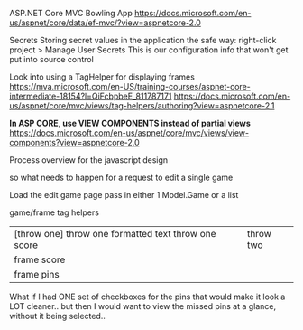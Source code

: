 ASP.NET Core MVC Bowling App
https://docs.microsoft.com/en-us/aspnet/core/data/ef-mvc/?view=aspnetcore-2.0



Secrets
Storing secret values in the application the safe way:
	right-click project > Manage User Secrets
	This is our configuration info that won't get put into source control



Look into using a TagHelper for displaying frames
https://mva.microsoft.com/en-US/training-courses/aspnet-core-intermediate-18154?l=QiFcbpbeE_811787171
https://docs.microsoft.com/en-us/aspnet/core/mvc/views/tag-helpers/authoring?view=aspnetcore-2.1



**In ASP CORE, use VIEW COMPONENTS instead of partial views**
https://docs.microsoft.com/en-us/aspnet/core/mvc/views/view-components?view=aspnetcore-2.0


Process overview for the javascript design

so what needs to happen for a request to edit a single game


Load the edit game page
	pass in either 1 Model.Game or a list




game/frame tag helpers

<table>
	<tr>
		<td>[throw one]
			<label>throw one formatted text</label>
			<hidden>throw one score</hidden>
		</td>
		<td>throw two</td>
	</tr>
	<tr>
		<td>frame score</td>
	</tr>
	<tr>
		<td>frame pins</td>
	</tr>
</table>




What if I had ONE set of checkboxes for the pins
that would make it look a LOT cleaner..
but then I would want to view the missed pins at a glance, without it being selected..
